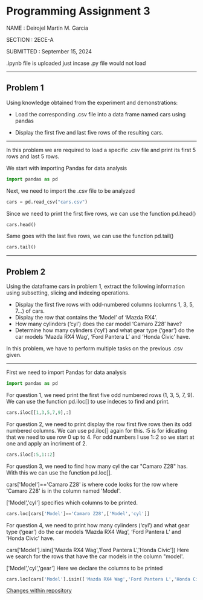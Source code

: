 # Programming Assignment 3
NAME : Deirojel Martin M. Garcia

SECTION : 2ECE-A

SUBMITTED : September 15, 2024

.ipynb file is uploaded just incase .py file would not load

***

## Problem 1

Using knowledge obtained from the experiment and demonstrations:

  - Load the corresponding .csv file into a data frame named cars using pandas

  - Display the first five and last five rows of the resulting cars.

___

In this problem we are required to load a specific .csv file and print its first 5 rows and last 5 rows. 

We start with importing Pandas for data analysis

``` python
import pandas as pd
```

Next, we need to import the .csv file to be analyzed

``` python
cars = pd.read_csv("cars.csv")
```

Since we need to print the first five rows, we can use the function pd.head()

``` python
cars.head()
```

Same goes with the last five rows, we can use the function pd.tail()

``` python
cars.tail()
```

***

## Problem 2

Using the dataframe cars in problem 1, extract the following information using subsetting, slicing and
indexing operations.
  - Display the first five rows with odd-numbered columns (columns 1, 3, 5, 7...) of cars.
  - Display the row that contains the ‘Model’ of ‘Mazda RX4’.
  - How many cylinders (‘cyl’) does the car model ‘Camaro Z28’ have?
  - Determine how many cylinders (‘cyl’) and what gear type (‘gear’) do the car models ‘Mazda RX4
  Wag’, ‘Ford Pantera L’ and ‘Honda Civic’ have.

In this problem, we have to perform multiple tasks on the previous .csv given. 

___

First we need to import Pandas for data analysis

``` python
import pandas as pd
```

For question 1, we need print the first five odd numbered rows (1, 3, 5, 7, 9). We can use the function pd.iloc[] to use indeces to find and print.
``` python
cars.iloc[[1,3,5,7,9],:]
```
For question 2, we need to print display the row first five rows then its odd numbered columns. We can use pd.iloc[] again for this. :5 is for idicating that we need to use row 0 up to 4. For odd numbers I use 1::2 so we start at one and apply an incriment of 2.
``` python
cars.iloc[:5,1::2]
```
For question 3, we need to find how many cyl the car "Camaro Z28" has. With this we can use the function pd.loc[]. 

cars['Model']=='Camaro Z28' is where code looks for the row where 'Camaro Z28' is in the column named 'Model'. 

['Model','cyl'] specifies which columns to be printed.
``` python
cars.loc[cars['Model']=='Camaro Z28',['Model','cyl']]
``` 
For question 4, we need to print how many cylinders (‘cyl’) and what gear type (‘gear’) do the car models ‘Mazda RX4 Wag’, ‘Ford Pantera L’ and ‘Honda Civic’ have.

cars['Model'].isin(['Mazda RX4 Wag','Ford Pantera L','Honda Civic']) Here we search for the rows that have the car models in the column "model'. 

['Model','cyl','gear'] Here we declare the columns to be printed 

``` python
cars.loc[cars['Model'].isin(['Mazda RX4 Wag','Ford Pantera L','Honda Civic']), ['Model','cyl','gear']]
```
[Changes within repository](https://github.com/DeiGarsya/PA-3/commits/main/)
